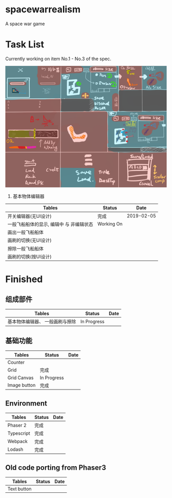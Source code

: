 # spacewarrealism
A space war game

# Task List

Currently working on item No.1 - No.3 of the spec.

![Specification](/assets/spec/实派宇宙III.png "Specification")

1. 基本物体编辑器

Tables | Status | Date
--- | --- | ---
开关编辑器(无UI设计)      				| 完成 | 2019-02-05
一般飞船船体的显示, 编辑中 与 非编辑状态  	| Working On
画出一般飞船船体							|
画刷的切换(无UI设计)						|
擦除一般飞船船体							|
画刷的切换(按UI设计)						|

# Finished

## 组成部件

| Tables | Status 	| Date
| ------ | ------ 	| ---
| 基本物体编辑器、	一般画刷与擦除	| In Progress

## 基础功能

| Tables | Status 		| Date
| ------ | ------ 		| ---
| Counter				|
| Grid					| 完成
| Grid Canvas 			| In Progress
| Image button 			| 完成

## Environment

| Tables | Status 	| Date
| ------ | ------ 	| ---
| Phaser 2 			| 完成
| Typescript 		| 完成
| Webpack 			| 完成
| Lodash			| 完成

## Old code porting from Phaser3

| Tables | Status 	| Date
| ------ | ------ 	| ---
| Text button 		|
